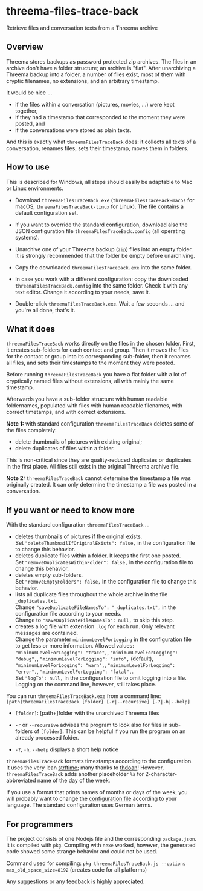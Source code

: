 # threema-files-trace-back
Retrieve files and conversation texts from a Threema archive


Overview
--------

Threema stores backups as password protected zip archives.
The files in an archive don't have a folder structure; an archive is "flat".
After unarchiving a Threema backup into a folder, a number of files exist, most of them with cryptic filenames, no extensions, and an arbitrary timestamp.

It would be nice ...
- if the files within a conversation (pictures, movies, ...) were kept together,
- if they had a timestamp that corresponded to the moment they were posted, and
- if the conversations were stored as plain texts.

And this is exactly what `threemaFilesTraceBack` does: it collects all texts of a conversation, renames files, sets their timestamp, moves them in folders.


How to use
----------

This is described for Windows, all steps should easily be adaptable to Mac or Linux environments.

- Download `threemaFilesTraceBack.exe` (`threemaFilesTraceBack-macos` for macOS, `threemaFilesTraceBack-linux` for Linux). The file contains a default configuration set.

- If you want to override the standard configuration, download also the JSON configuration file `threemaFilesTraceBack.config` (all operating systems).

- Unarchive one of your Threema backup (`zip`) files into an empty folder. It is strongly recommended that the folder be empty before unarchiving.

- Copy the downloaded `threemaFilesTraceBack.exe` into the same folder.

- In case you work with a different configuration: copy the downloaded `threemaFilesTraceBack.config` into the same folder. Check it with any text editor. Change it according to your needs, save it.

- Double-click `threemaFilesTraceBack.exe`. Wait a few seconds ... and you're all done, that's it.


What it does
------------

`threemaFilesTraceBack` works directly on the files in the chosen folder. First, it creates sub-folders for each contact and group. Then it moves the files for the contact or group into its corresponding sub-folder, then it renames all files, and sets their timestamps to the moment they were posted.

Before running `threemaFilesTraceBack` you have a flat folder with a lot of cryptically named files without extensions, all with mainly the same timestamp.

Afterwards you have a sub-folder structure with human readable foldernames, populated with files with human readable filenames, with correct timetamps, and with correct extensions.

__Note 1:__ with standard configuration `threemaFilesTraceBack` deletes some of the files completely:
- delete thumbnails of pictures with existing original;
- delete duplicates of files within a folder.

This is non-critical since they are quality-reduced duplicates or duplicates in the first place. All files still exist in the original Threema archive file.

__Note 2:__ `threemaFilesTraceBack` cannot determine the timestamp a file was originally created. It can only determine the timestamp a file was posted in a conversation.


If you want or need to know more
--------------------------------

With the standard configuration `threemaFilesTraceBack`  ...
- deletes thumbnails of pictures if the original exists.\
  Set `"deleteThumbnailIfOriginalExists": false,` in the configuration file to change this behavior.
- deletes duplicate files within a folder. It keeps the first one posted.\
  Set `"removeDuplicatesWithinFolder": false,` in the configuration file to change this behavior.
- deletes empty sub-folders.\
  Set `"removeEmptyFolders": false,` in the configuration file to change this behavior.
- lists all duplicate files throughout the whole archive in the file `_duplicates.txt`.\
  Change `"saveDuplicateFileNamesTo": "_duplicates.txt",` in the configuration file according to your needs.\
  Change to `"saveDuplicateFileNamesTo": null,` to skip this step.
- creates a log file with extension `.log` for each run. Only relevant messages are contained.\
  Change the parameter `minimumLevelForLogging` in the configuration file to get less or more information. Allowed values: `"minimumLevelForLogging": "trace",`, `"minimumLevelForLogging": "debug",`, `"minimumLevelForLogging": "info",` (default), `"minimumLevelForLogging": "warn",`, `"minimumLevelForLogging": "error",`, `"minimumLevelForLogging": "fatal",`.\
  Set `"logTo": null,` in the configuration file to omit logging into a file. Logging on the command line, however, still takes place.

You can run `threemaFilesTraceBack.exe` from a command line: `[path]threemaFilesTraceBack [folder] [-r|--recursive] [-?|-h|--help]`

- `[folder]`: [path+]folder with the unarchived Threema files

- `-r` or `--recursive` advises the program to look also for files in sub-folders of `[folder]`. This can be helpful if you run the program on an already processed folder.

- `-?`, `-h`, `--help` displays a short help notice

`threemaFilesTraceBack` formats timestamps according to the configuration. It uses the very lean [strftime](https://github.com/thdoan/strftime); many thanks to [thdoan](https://github.com/thdoan)! However, `threemaFilesTraceBack` adds another placeholder `%à` for 2-character-abbreviated name of the day of the week.

If you use a format that prints names of months or days of the week, you will probably want to change the [configuration file](https://github.com/alo-igi/threema-files-trace-back/blob/main/threemaFilesTraceBack.config) according to your language. The standard configuration uses German terms. 


For programmers
---------------

The project consists of one Nodejs file and the corresponding `package.json`. It is compiled with `pkg`. Compiling with `nexe` worked, however, the generated code showed some strange behavior and could not be used.

Command used for compiling: `pkg threemaFilesTraceBack.js --options max_old_space_size=8192` (creates code for all platforms)

Any suggestions or any feedback is highly appreciated.
